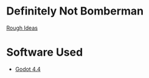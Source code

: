 # Definitely Not Bomberman

[Rough Ideas](https://docs.google.com/document/d/1P4i41Mh9UhIbkjDY2ukQ7sIjr8ZSlzI-NxZsAi25rxE/edit?usp=sharing)

# Software Used
* [Godot 4.4](https://godotengine.org/download/archive/4.4-stable/)
